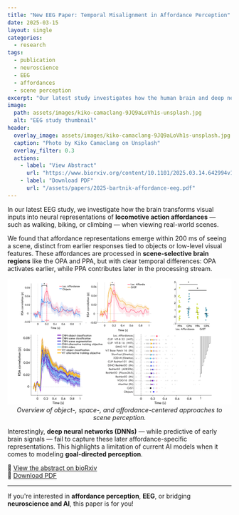 ```yaml
---
title: "New EEG Paper: Temporal Misalignment in Affordance Perception"
date: 2025-03-15
layout: single
categories:
  - research
tags:
  - publication
  - neuroscience
  - EEG
  - affordances
  - scene perception
excerpt: "Our latest study investigates how the human brain and deep neural networks differ in processing locomotive action affordances in visual scenes."
image:
  path: assets/images/kiko-camaclang-9JQ9aLoVh1s-unsplash.jpg
  alt: "EEG study thumbnail"
header:
  overlay_image: assets/images/kiko-camaclang-9JQ9aLoVh1s-unsplash.jpg
  caption: "Photo by Kiko Camaclang on Unsplash"
  overlay_filter: 0.3
  actions:
    - label: "View Abstract"
      url: "https://www.biorxiv.org/content/10.1101/2025.03.14.642994v1.abstract"
    - label: "Download PDF"
      url: "/assets/papers/2025-bartnik-affordance-eeg.pdf"
---
```


In our latest EEG study, we investigate how the brain transforms visual inputs into neural representations of **locomotive action affordances** — such as walking, biking, or climbing — when viewing real-world scenes.

We found that affordance representations emerge within 200 ms of seeing a scene, distinct from earlier responses tied to objects or low-level visual features. These affordances are processed in **scene-selective brain regions** like the OPA and PPA, but with clear temporal differences: OPA activates earlier, while PPA contributes later in the processing stream.

<p align="center">
  <img src="/assets/images/EEG_overview.png" alt="Overview of scene perception approaches" width="1200"><br>
  <em>Overview of object-, space-, and affordance-centered approaches to scene perception.</em>
</p>


Interestingly, **deep neural networks (DNNs)** — while predictive of early brain signals — fail to capture these later affordance-specific representations. This highlights a limitation of current AI models when it comes to modeling **goal-directed perception**.

🔗 [View the abstract on bioRxiv](https://www.biorxiv.org/content/10.1101/2025.03.14.642994v1.abstract)  
📄 [Download PDF](/assets/papers/2025-bartnik-affordance-eeg.pdf)

---

If you're interested in **affordance perception**, **EEG**, or bridging **neuroscience and AI**, this paper is for you!
